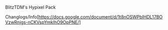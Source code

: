 BlitzTDM's Hypixel Pack

Changlogs/Info[https://docs.google.com/document/d/1t8nOSWPblHDL17BOVzwRnjgs-nCKVspYmklhO9OpPNE/]
